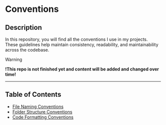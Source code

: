 # Conventions

## Description
In this repository, you will find all the conventions I use in my projects. These guidelines help maintain consistency, readability, and maintainability across the codebase.

> [!WARNING]
> **!This repo is not finished yet and content will be added and changed over time!**

---

## Table of Contents
- [File Naming Conventions](./Conventions/FileNamingConventions.md)
- [Folder Structure Conventions](./Conventions/FolderStructureConventions.md)
- [Code Formatting Conventions](./Conventions/CodeFormattingConventions.md)
